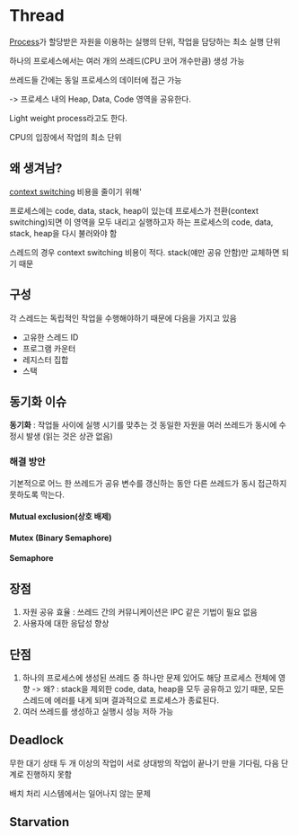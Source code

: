 # Thread
[Process](Process.md)가 할당받은 자원을 이용하는 실행의 단위, 작업을 담당하는 최소 실행 단위

하나의 프로세스에서는 여러 개의 쓰레드(CPU 코어 개수만큼) 생성 가능

쓰레드들 간에는 동일 프로세스의 데이터에 접근 가능

-> 프로세스 내의 Heap, Data, Code 영역을 공유한다. 

Light weight process라고도 한다. 

CPU의 입장에서 작업의 최소 단위

## 왜 생겨남?
[context switching](Context_Switching.md) 비용을 줄이기 위해'

프로세스에는 code, data, stack, heap이 있는데 프로세스가 전환(context switching)되면 이 영역을 모두 내리고 실행하고자 하는 프로세스의 code, data, stack, heap을 다시 불러와야 함 

스레드의 경우 context switching 비용이 적다. stack(얘만 공유 안함)만 교체하면 되기 때문

## 구성
각 스레드는 독립적인 작업을 수행해야하기 때문에 다음을 가지고 있음

- 고유한 스레드 ID
- 프로그램 카운터
- 레지스터 집합
- 스택

## 동기화 이슈
**동기화** : 작업들 사이에 실행 시기를 맞추는 것
동일한 자원을 여러 쓰레드가 동시에 수정시 발생  (읽는 것은 상관 없음)

### 해결 방안 
기본적으로 어느 한 쓰레드가 공유 변수를 갱신하는 동안 다른 쓰레드가 동시 접근하지 못하도록 막는다.

#### Mutual exclusion(상호 배제)

#### Mutex (Binary Semaphore)

#### Semaphore

## 장점
1. 자원 공유 효율 : 쓰레드 간의 커뮤니케이션은 IPC 같은 기법이 필요 없음
2. 사용자에 대한 응답성 향상

## 단점
1. 하나의 프로세스에 생성된 쓰레드 중 하나만 문제 있어도 해당 프로세스 전체에 영향
    -> 왜? : stack을 제외한 code, data, heap을 모두 공유하고 있기 때문, 모든 스레드에 에러를 내게 되며 결과적으로 프로세스가 종료된다.
2. 여러 쓰레드를 생성하고 실행시 성능 저하 가능

## Deadlock

무한 대기 상태
두 개 이상의 작업이 서로 상대방의 작업이 끝나기 만을 기다림, 다음 단계로 진행하지 못함

배치  처리 시스템에서는 일어나지 않는 문제

## Starvation


